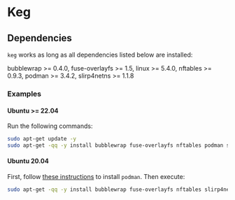 # Keg

## Dependencies

`keg` works as long as all dependencies listed below are installed:

bubblewrap >= 0.4.0, fuse-overlayfs >= 1.5, linux >= 5.4.0, nftables >= 0.9.3, podman >= 3.4.2,
slirp4netns >= 1.1.8

### Examples

#### Ubuntu >= 22.04

Run the following commands:
```sh
sudo apt-get update -y
sudo apt-get -qq -y install bubblewrap fuse-overlayfs nftables podman slirp4netns
```

#### Ubuntu 20.04

First, follow [these instructions] to install `podman`. Then execute:
```sh
sudo apt-get -qq -y install bubblewrap fuse-overlayfs nftables slirp4netns
```

[these instructions]: https://podman.io/blogs/2021/06/16/install-podman-on-ubuntu.html
